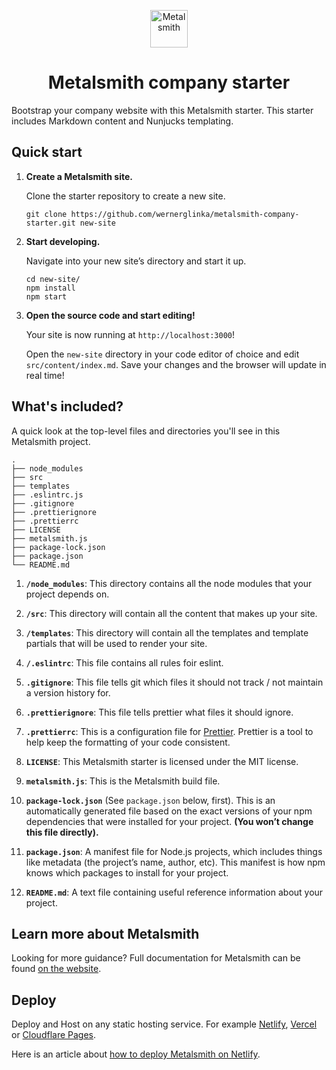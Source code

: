 <p align="center">
  <a href="https://www.metalsmith.io">
    <img alt="Metalsmith" src="https://www.glinka.co/assets/images/metalsmith-logo-bug.png" width="60" />
  </a>
</p>
<h1 align="center">
  Metalsmith company starter
</h1>

Bootstrap your company website with this Metalsmith starter. This starter includes Markdown content and Nunjucks templating. 

## Quick start

1.  **Create a Metalsmith site.**

    Clone the starter repository to create a new site.

    ```shell
    git clone https://github.com/wernerglinka/metalsmith-company-starter.git new-site 
    ```

1.  **Start developing.**

    Navigate into your new site’s directory and start it up.

    ```shell
    cd new-site/
    npm install
    npm start
    ```

1.  **Open the source code and start editing!**

    Your site is now running at `http://localhost:3000`!

    Open the `new-site` directory in your code editor of choice and edit `src/content/index.md`. Save your changes and the browser will update in real time!

## What's included?

A quick look at the top-level files and directories you'll see in this Metalsmith project.

    .
    ├── node_modules
    ├── src
    ├── templates
    ├── .eslintrc.js
    ├── .gitignore
    ├── .prettierignore
    ├── .prettierrc
    ├── LICENSE
    ├── metalsmith.js
    ├── package-lock.json
    ├── package.json
    └── README.md

1.  **`/node_modules`**: This directory contains all the node modules that your project depends on.

2.  **`/src`**: This directory will contain all the content that makes up your site.

3.  **`/templates`**: This directory will contain all the templates and template partials that will be used to render your site.

4.  **`/.eslintrc`**: This file contains all rules foir eslint.

5.  **`.gitignore`**: This file tells git which files it should not track / not maintain a version history for.

6.  **`.prettierignore`**: This file tells prettier what files it should ignore.

7.  **`.prettierrc`**: This is a configuration file for [Prettier](https://prettier.io/). Prettier is a tool to help keep the formatting of your code consistent.

8.  **`LICENSE`**: This Metalsmith starter is licensed under the MIT license.

9.  **`metalsmith.js`**: This is the Metalsmith build file.

10. **`package-lock.json`** (See `package.json` below, first). This is an automatically generated file based on the exact versions of your npm dependencies that were installed for your project. **(You won’t change this file directly).**

11. **`package.json`**: A manifest file for Node.js projects, which includes things like metadata (the project’s name, author, etc). This manifest is how npm knows which packages to install for your project.

12. **`README.md`**: A text file containing useful reference information about your project.

## Learn more about Metalsmith

Looking for more guidance? Full documentation for Metalsmith can be found [on the website](https://www.metalsmith.io). 

## Deploy

Deploy and Host on any static hosting service. For example [Netlify](https://www.netlify.com), [Vercel](https://vercel.com/) or [Cloudflare Pages](https://pages.cloudflare.com/).

Here is an article about [how to deploy Metalsmith on Netlify](https://www.netlify.com/blog/2015/12/08/a-step-by-step-guide-metalsmith-on-netlify/).